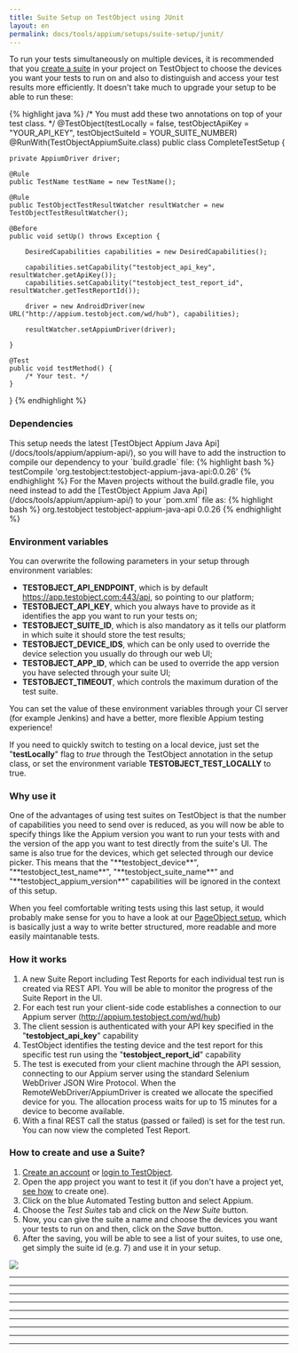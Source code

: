 ```yaml
---
title: Suite Setup on TestObject using JUnit
layout: en
permalink: docs/tools/appium/setups/suite-setup/junit/
---
```


To run your tests simultaneously on multiple devices, it is recommended that you [create a suite](#create-a-suite) in your project on TestObject to choose the devices you want your tests to run on and also to distinguish and access your test results more efficiently.
It doesn't take much to upgrade your setup to be able to run these:

{% highlight java %}
/* You must add these two annotations on top of your test class. */
@TestObject(testLocally = false, testObjectApiKey = "YOUR_API_KEY", testObjectSuiteId = YOUR_SUITE_NUMBER)
@RunWith(TestObjectAppiumSuite.class)
public class CompleteTestSetup {

    private AppiumDriver driver;

    @Rule
    public TestName testName = new TestName();

    @Rule
    public TestObjectTestResultWatcher resultWatcher = new TestObjectTestResultWatcher();

    @Before
    public void setUp() throws Exception {

        DesiredCapabilities capabilities = new DesiredCapabilities();

        capabilities.setCapability("testobject_api_key", resultWatcher.getApiKey());
        capabilities.setCapability("testobject_test_report_id", resultWatcher.getTestReportId());

        driver = new AndroidDriver(new URL("http://appium.testobject.com/wd/hub"), capabilities);

        resultWatcher.setAppiumDriver(driver);

    }

    @Test
    public void testMethod() {
        /* Your test. */
    }

}
{% endhighlight %}

<h3>Dependencies</h3>
This setup needs the latest [TestObject Appium Java Api](/docs/tools/appium/appium-api/), so you will have to add the instruction to compile our dependency to your `build.gradle` file:
{% highlight bash %}
  testCompile 'org.testobject:testobject-appium-java-api:0.0.26'
{% endhighlight %}
For the Maven projects without the build.gradle file, you need instead to add the [TestObject Appium Java Api](/docs/tools/appium/appium-api/) to your `pom.xml` file as:
{% highlight bash %}
<dependencies>
    <dependency>
        <groupId>org.testobject</groupId>
        <artifactId>testobject-appium-java-api</artifactId>
        <version>0.0.26</version>
    </dependency>
</dependencies>
{% endhighlight %}

<h3>Environment variables</h3>
You can overwrite the following parameters in your setup through environment variables:

* **TESTOBJECT_API_ENDPOINT**, which is by default https://app.testobject.com:443/api, so pointing to our platform;
* **TESTOBJECT_API_KEY**, which you always have to provide as it identifies the app you want to run your tests on;
* **TESTOBJECT_SUITE_ID**, which is also mandatory as it tells our platform in which suite it should store the test results;
* **TESTOBJECT_DEVICE_IDS**, which can be only used to override the device selection you usually do through our web UI;
* **TESTOBJECT_APP_ID**, which can be used to override the app version you have selected through your suite UI;
* **TESTOBJECT_TIMEOUT**, which controls the maximum duration of the test suite.

You can set the value of these environment variables through your CI server (for example Jenkins) and have a better, more flexible Appium testing experience!

If you need to quickly switch to testing on a local device, just set the "**testLocally**" flag to *true* through the TestObject annotation in the setup class, or set the environment variable **TESTOBJECT_TEST_LOCALLY** to true.

<h3>Why use it</h3>
One of the advantages of using test suites on TestObject is that the number of capabilities you need to send over is reduced, as you will now be able to specify things like the Appium version you want to run your tests with and the version of the app you want to test directly from the suite's UI. The same is also true for the devices, which get selected through our device picker. This means that the "**testobject_device**", "**testobject_test_name**", "**testobject_suite_name**" and "**testobject_appium_version**" capabilities will be ignored in the context of this setup.

When you feel comfortable writing tests using this last setup, it would probably make sense for you to have a look at our [PageObject setup](/docs/guides/appium-advanced-setup/), which is basically just a way to write better structured, more readable and more easily maintanable tests.

<h3 id="how-it-works">How it works</h3>

1. A new Suite Report including Test Reports for each individual test run is created via REST API. You will be able to monitor the progress of the Suite Report in the UI.
2. For each test run your client-side code establishes a connection to our Appium server (http://appium.testobject.com/wd/hub)
3. The client session is authenticated with your API key specified in the "**testobject_api_key**" capability
4. TestObject identifies the testing device and the test report for this specific test run using the "**testobject_report_id**" capability
5. The test is executed from your client machine through the API session, connecting to our Appium server using the standard Selenium WebDriver JSON Wire Protocol. When the RemoteWebDriver/AppiumDriver is created we allocate the specified device for you. The allocation process waits for up to 15 minutes for a device to become available.
6. With a final REST call the status (passed or failed) is set for the test run. You can now view the completed Test Report.

<h3 id="create-a-suite">How to create and use a Suite?</h3>

1. [Create an account](/docs/general-reference/creating-an-account/) or [login to TestObject](https://app.testobject.com/#/login).
2. Open the app project you want to test it (if you don't have a project yet, [see how](/docs/general-reference/managing-your-apps/) to create one).
3. Click on the blue Automated Testing button and select Appium.
4. Choose the *Test Suites* tab and click on the *New Suite* button.
5. Now, you can give the suite a name and choose the devices you want your tests to run on and then, click on the *Save* button.
6. After the saving, you will be able to see a list of your suites, to use one, get simply the suite id (e.g. 7) and use it in your setup.

<image src="/img/tools/setups/suites_overview.png">

***
***
***
***
***
***
***
***
***

